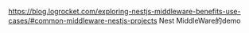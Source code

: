 https://blog.logrocket.com/exploring-nestjs-middleware-benefits-use-cases/#common-middleware-nestjs-projects
Nest MiddleWare的demo
